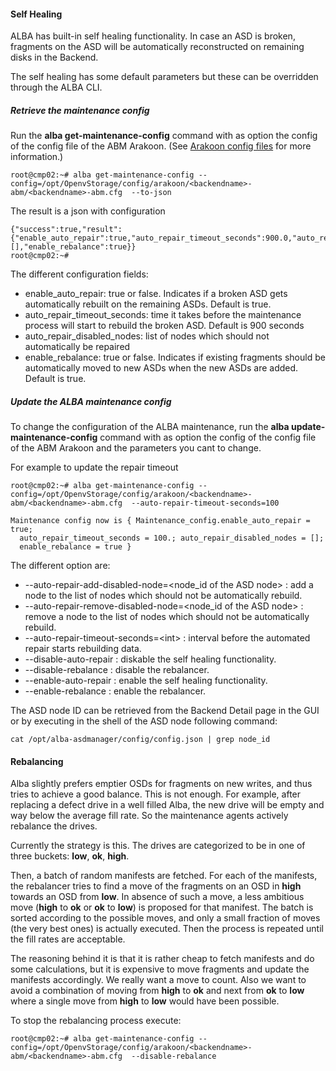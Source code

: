 #### Self Healing
ALBA has built-in self healing functionality. In case an ASD is broken, fragments on the ASD will be automatically reconstructed on remaining disks in the Backend.

The self healing has some default parameters but these can be overridden through the ALBA CLI.

##### Retrieve the maintenance config
Run the **alba get-maintenance-config** command with as option the config of the config file of the ABM Arakoon. (See [Arakoon config files](../../Administration/Configs/arakoon.md) for more information.)

```
root@cmp02:~# alba get-maintenance-config --config=/opt/OpenvStorage/config/arakoon/<backendname>-abm/<backendname>-abm.cfg  --to-json
```
The result is a json with configuration
```
{"success":true,"result":{"enable_auto_repair":true,"auto_repair_timeout_seconds":900.0,"auto_repair_disabled_nodes":[],"enable_rebalance":true}}
root@cmp02:~#
```

The different configuration fields:
* enable_auto_repair: true or false. Indicates if a broken ASD gets automatically rebuilt on the remaining ASDs. Default is true.
* auto_repair_timeout_seconds: time it takes before the maintenance process will start to rebuild the broken ASD. Default is 900 seconds
* auto_repair_disabled_nodes: list of nodes which should not automatically be repaired
* enable_rebalance: true or false. Indicates if existing fragments should be automatically moved to new ASDs when the new ASDs are added. Default is true.

##### Update the ALBA maintenance config
To change the configuration of the ALBA maintenance, run the **alba update-maintenance-config** command with as option the config of the config file of the ABM Arakoon and the parameters you cant to change.

For example to update the repair timeout
```
root@cmp02:~# alba get-maintenance-config --config=/opt/OpenvStorage/config/arakoon/<backendname>-abm/<backendname>-abm.cfg  --auto-repair-timeout-seconds=100

Maintenance config now is { Maintenance_config.enable_auto_repair = true;
  auto_repair_timeout_seconds = 100.; auto_repair_disabled_nodes = [];
  enable_rebalance = true }
```

The different option are:
* --auto-repair-add-disabled-node\=\<node_id of the ASD node\> : add a node to the list of nodes which should not be automatically rebuild.
* --auto-repair-remove-disabled-node=\<node_id of the ASD node\> : remove a node to the list of nodes which should not be automatically rebuild.
* --auto-repair-timeout-seconds=\<int\> : interval before the automated repair starts rebuilding data.
* --disable-auto-repair :  diskable the self healing functionality.
* --disable-rebalance : disable the rebalancer.
* --enable-auto-repair : enable the self healing functionality.
* --enable-rebalance : enable the rebalancer.

The ASD node ID can be retrieved from the Backend Detail page in the GUI or by executing in the shell of the ASD node following command:
```
cat /opt/alba-asdmanager/config/config.json | grep node_id
```
#### Rebalancing
Alba slightly prefers emptier OSDs for fragments on new writes, and thus tries to achieve a good balance. This is not enough. For example, after replacing a defect drive in a well filled Alba, the new drive will be empty and way below the average fill rate. So the maintenance agents actively rebalance the drives.

Currently the strategy is this. The drives are categorized to be in one of three buckets: **low**, **ok**, **high**.

Then, a batch of random manifests are fetched. For each of the manifests, the rebalancer tries to find a move of the fragments on an OSD in **high** towards an OSD from **low**. In absence of such a move, a less ambitious move (**high** to **ok** or **ok** to **low**) is proposed for that manifest. The batch is sorted according to the possible moves, and only a small fraction of moves (the very best ones) is actually executed. Then the process is repeated until the fill rates are acceptable.

The reasoning behind it is that it is rather cheap to fetch manifests and do some calculations, but it is expensive to move fragments and update the manifests accordingly. We really want a move to count. Also we want to avoid a combination of moving from **high** to **ok** and next from **ok** to **low** where a single move from **high** to **low** would have been possible.

To stop the rebalancing process execute:
```
root@cmp02:~# alba get-maintenance-config --config=/opt/OpenvStorage/config/arakoon/<backendname>-abm/<backendname>-abm.cfg  --disable-rebalance
```




